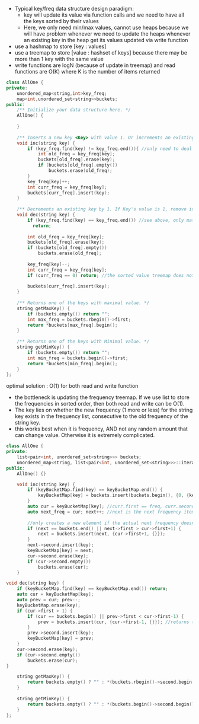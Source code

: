 - Typical key/freq data structure design paradigm:
  - key will update its value via function calls and we need to have all the keys sorted by their values
  - Here, we only need min/max values, cannot use heaps because we will have problem whenever we need to update the heaps whenever an existing key in the heap get its values updated via write function
- use a hashmap to store [key : values]
- use a treemap to store [value : hashset of keys] because there may be more than 1 key with the same value
- write functions are logN (because of update in treemap) and read functions are O(K) where K is the number of items returned

```cpp
class AllOne {
private:
    unordered_map<string,int>key_freq;
    map<int,unordered_set<string>>buckets;
public:
    /** Initialize your data structure here. */
    AllOne() {
        
    }
    
    /** Inserts a new key <Key> with value 1. Or increments an existing key by 1. */
    void inc(string key) {
        if (key_freq.find(key) != key_freq.end()){ //only need to deal with the old value if a key is already in the data
            int old_freq = key_freq[key];
            buckets[old_freq].erase(key);
            if (buckets[old_freq].empty())
                buckets.erase(old_freq);
        }
        key_freq[key]++;
        int curr_freq = key_freq[key];
        buckets[curr_freq].insert(key);
    }
    
    /** Decrements an existing key by 1. If Key's value is 1, remove it from the data structure. */
    void dec(string key) {
        if (key_freq.find(key) == key_freq.end()) //see above, only matteres if a key is already in the data
          return;
        
        int old_freq = key_freq[key];
        buckets[old_freq].erase(key);
        if (buckets[old_freq].empty())
            buckets.erase(old_freq);
        
        key_freq[key]--;
        int curr_freq = key_freq[key];
        if (curr_freq == 0) return; //the sorted value treemap does not store keys with 0 value. 
        
        buckets[curr_freq].insert(key); 
    }
    
    /** Returns one of the keys with maximal value. */
    string getMaxKey() {
        if (buckets.empty()) return "";
        int max_freq = buckets.rbegin()->first;
        return *buckets[max_freq].begin();
    }
    
    /** Returns one of the keys with Minimal value. */
    string getMinKey() {
        if (buckets.empty()) return "";
        int min_freq = buckets.begin()->first;
        return *buckets[min_freq].begin();
    }
};
```


optimal solution : O(1) for both read and write function 
- the bottleneck is updating the frequency treemap. If we use list to store the frequencies in sorted order, then both read and write can be O(1).
- The key lies on whether the new frequency (1 more or less) for the string key exists in the frequency list, consecutive to the old frequency of the string key.  
- this works best when it is frequency, AND not any random amount that can change value.  Otherwise it is extremely complicated.

```cpp
class AllOne {
private:
    list<pair<int, unordered_set<string>>> buckets;
    unordered_map<string, list<pair<int, unordered_set<string>>>::iterator> keyBucketMap;
public:
    AllOne() {}

    void inc(string key) {
        if (keyBucketMap.find(key) == keyBucketMap.end()) {
            keyBucketMap[key] = buckets.insert(buckets.begin(), {0, {key}}); 
        }
        auto cur = keyBucketMap[key]; //curr.first == freq, curr.second = hashset of all the strings 
        auto next_freq = cur; next++; //next is the next frequency item in the frequency list
        
        //only creates a new element if the actual next frequency doesn't exist
        if (next == buckets.end() || next->first > cur->first+1) { 
            next = buckets.insert(next, {cur->first+1, {}}); 
        }
        next->second.insert(key);
        keyBucketMap[key] = next;
        cur->second.erase(key);
        if (cur->second.empty()) 
            buckets.erase(cur);
    }

void dec(string key) {
    if (keyBucketMap.find(key) == keyBucketMap.end()) return;
    auto cur = keyBucketMap[key];
    auto prev = cur; prev--;
    keyBucketMap.erase(key);
    if (cur->first > 1) {
        if (cur == buckets.begin() || prev->first < cur->first-1) {
            prev = buckets.insert(cur, {cur->first-1, {}}); //returns the iterator of item inserted BEFORE curr
        }
        prev->second.insert(key);
        keyBucketMap[key] = prev;
    }
    cur->second.erase(key);
    if (cur->second.empty()) 
        buckets.erase(cur);
}

    string getMaxKey() {
        return buckets.empty() ? "" : *(buckets.rbegin()->second.begin());
    }
    
    string getMinKey() {
        return buckets.empty() ? "" : *(buckets.begin()->second.begin());
    }
};
```
